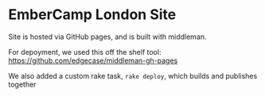 # EmberCamp London Site

Site is hosted via GitHub pages, and is built with middleman.

For depoyment, we used this off the shelf tool: https://github.com/edgecase/middleman-gh-pages

We also added a custom rake task, `rake deploy`, which builds and publishes together
